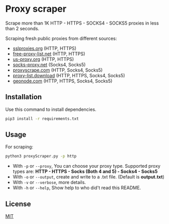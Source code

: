 # Proxy scraper

Scrape more than 1K HTTP - HTTPS - SOCKS4 - SOCKS5 proxies in less than 2 seconds.

Scraping fresh public proxies from different sources:

- [sslproxies.org](http://sslproxies.org) (HTTP, HTTPS)
- [free-proxy-list.net](http://free-proxy-list.net) (HTTP, HTTPS)
- [us-proxy.org](http://us-proxy.org) (HTTP, HTTPS)
- [socks-proxy.net](http://socks-proxy.net) (Socks4, Socks5)
- [proxyscrape.com](https://proxyscrape.com) (HTTP, Socks4, Socks5)
- [proxy-list.download](https://www.proxy-list.download) (HTTP, HTTPS, Socks4, Socks5)
- [geonode.com](https://geonode.com) (HTTP, HTTPS, Socks4, Socks5)

## Installation

Use this command to install dependencies.

```bash
pip3 install -r requirements.txt
```

## Usage

For scraping:

```bash
python3 proxyScraper.py -p http
```

- With `-p` or `--proxy`, You can choose your proxy type. Supported proxy types are: **HTTP - HTTPS - Socks (Both 4 and 5) - Socks4 - Socks5**
- With `-o` or `--output`, create and write to a .txt file. (Default is **output.txt**)
- With `-v` or `--verbose`, more details.
- With `-h` or `--help`, Show help to who did't read this README.

## License

[MIT](https://choosealicense.com/licenses/mit/)